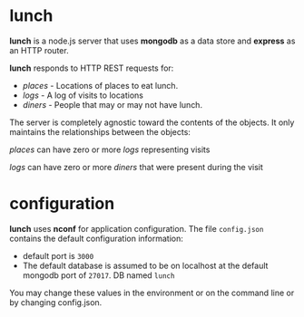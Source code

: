 lunch
=====

**lunch** is a node.js server that uses **mongodb** as a data store and **express** as an HTTP router.

**lunch** responds to HTTP REST requests for:

- _places_ - Locations of places to eat lunch.
- _logs_ - A log of visits to locations
- _diners_ - People that may or may not have lunch.

The server is completely agnostic toward the contents of the objects.  It only maintains the relationships between the objects:

_places_ can have zero or more _logs_ representing visits

_logs_ can have zero or more _diners_ that were present during the visit

configuration
=============

**lunch** uses **nconf** for application configuration.  The file `config.json` contains the default configuration information:

- default port is `3000`
- The default database is assumed to be on localhost at the default mongodb port of `27017`.  DB named `lunch`

You may change these values in the environment or on the command line or by changing config.json.

